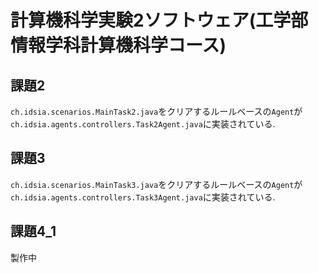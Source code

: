 # 計算機科学実験2ソフトウェア(工学部情報学科計算機科学コース)

## 課題2
`ch.idsia.scenarios.MainTask2.java`をクリアするルールベースの`Agent`が`ch.idsia.agents.controllers.Task2Agent.java`に実装されている.

## 課題3
`ch.idsia.scenarios.MainTask3.java`をクリアするルールベースの`Agent`が`ch.idsia.agents.controllers.Task3Agent.java`に実装されている.

## 課題4_1
製作中